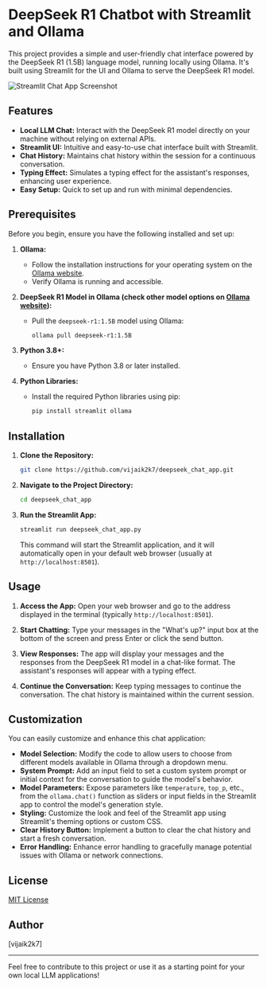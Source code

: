 # DeepSeek R1 Chatbot with Streamlit and Ollama

This project provides a simple and user-friendly chat interface powered by the DeepSeek R1 (1.5B) language model, running locally using Ollama. It's built using Streamlit for the UI and Ollama to serve the DeepSeek R1 model.

![Streamlit Chat App Screenshot](streamlit_deepseek_ui.png) <!-- Replace with a screenshot if you have one -->

## Features

*   **Local LLM Chat:**  Interact with the DeepSeek R1 model directly on your machine without relying on external APIs.
*   **Streamlit UI:**  Intuitive and easy-to-use chat interface built with Streamlit.
*   **Chat History:**  Maintains chat history within the session for a continuous conversation.
*   **Typing Effect:**  Simulates a typing effect for the assistant's responses, enhancing user experience.
*   **Easy Setup:**  Quick to set up and run with minimal dependencies.

## Prerequisites

Before you begin, ensure you have the following installed and set up:

1.  **Ollama:**
    *   Follow the installation instructions for your operating system on the [Ollama website](https://ollama.com/).
    *   Verify Ollama is running and accessible.

2.  **DeepSeek R1 Model in Ollama (check other model options on [Ollama website]((https://ollama.com/library/deepseek-r1))):**
    *   Pull the `deepseek-r1:1.5B` model using Ollama:
        ```bash
        ollama pull deepseek-r1:1.5B
        ```

3.  **Python 3.8+:**
    *   Ensure you have Python 3.8 or later installed.

4.  **Python Libraries:**
    *   Install the required Python libraries using pip:
        ```bash
        pip install streamlit ollama
        ```

## Installation

1.  **Clone the Repository:**
    ```bash
    git clone https://github.com/vijaik2k7/deepseek_chat_app.git
    ```

2.  **Navigate to the Project Directory:**
    ```bash
    cd deepseek_chat_app
    ```

3.  **Run the Streamlit App:**
    ```bash
    streamlit run deepseek_chat_app.py
    ```

    This command will start the Streamlit application, and it will automatically open in your default web browser (usually at `http://localhost:8501`).

## Usage

1.  **Access the App:** Open your web browser and go to the address displayed in the terminal (typically `http://localhost:8501`).

2.  **Start Chatting:**  Type your messages in the "What's up?" input box at the bottom of the screen and press Enter or click the send button.

3.  **View Responses:** The app will display your messages and the responses from the DeepSeek R1 model in a chat-like format. The assistant's responses will appear with a typing effect.

4.  **Continue the Conversation:**  Keep typing messages to continue the conversation. The chat history is maintained within the current session.

## Customization

You can easily customize and enhance this chat application:

*   **Model Selection:** Modify the code to allow users to choose from different models available in Ollama through a dropdown menu.
*   **System Prompt:**  Add an input field to set a custom system prompt or initial context for the conversation to guide the model's behavior.
*   **Model Parameters:** Expose parameters like `temperature`, `top_p`, etc., from the `ollama.chat()` function as sliders or input fields in the Streamlit app to control the model's generation style.
*   **Styling:**  Customize the look and feel of the Streamlit app using Streamlit's theming options or custom CSS.
*   **Clear History Button:** Implement a button to clear the chat history and start a fresh conversation.
*   **Error Handling:**  Enhance error handling to gracefully manage potential issues with Ollama or network connections.

## License

[MIT License](LICENSE)  

## Author

[vijaik2k7]

---

Feel free to contribute to this project or use it as a starting point for your own local LLM applications!
